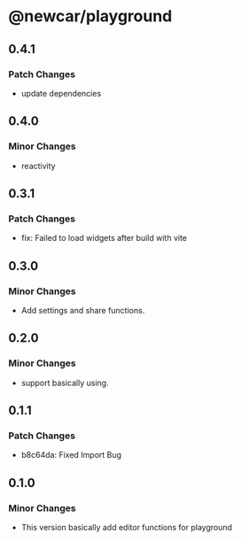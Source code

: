 # @newcar/playground

## 0.4.1

### Patch Changes

- update dependencies

## 0.4.0

### Minor Changes

- reactivity

## 0.3.1

### Patch Changes

- fix: Failed to load widgets after build with vite

## 0.3.0

### Minor Changes

- Add settings and share functions.

## 0.2.0

### Minor Changes

- support basically using.

## 0.1.1

### Patch Changes

- b8c64da: Fixed Import Bug

## 0.1.0

### Minor Changes

- This version basically add editor functions for playground
